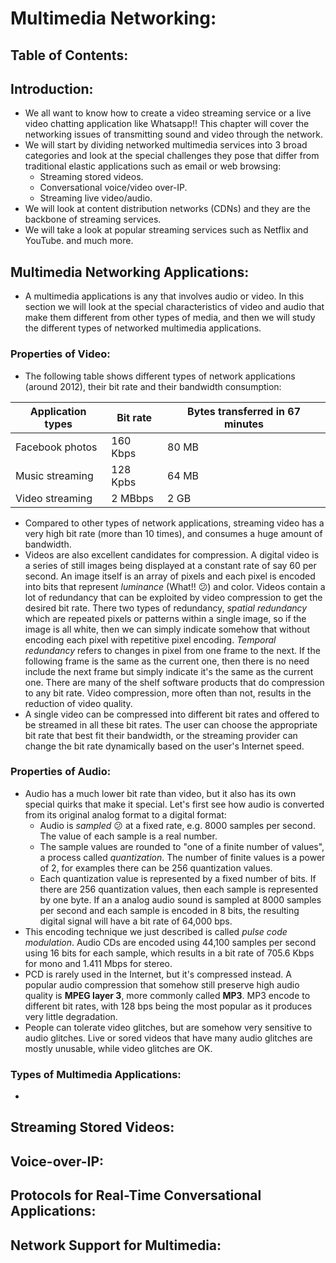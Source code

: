 # Multimedia Networking:

## Table of Contents:

## Introduction:
- We all want to know how to create a video streaming service or a live video chatting application like Whatsapp!! This chapter will cover the networking issues of transmitting sound and video through the network.
- We will start by dividing networked multimedia services into 3 broad categories and look at the special challenges they pose that differ from traditional elastic applications such as email or web browsing:
	- Streaming stored videos.
	- Conversational voice/video over-IP.
	- Streaming live video/audio.
- We will look at content distribution networks (CDNs) and they are the backbone of streaming services.
- We will take a look at popular streaming services such as Netflix and YouTube. and much more. 

## Multimedia Networking Applications:
- A multimedia applications is any that involves audio or video. In this section we will look at the special characteristics of video and audio that make them different from other types of media, and then we will study the different types of networked multimedia applications.

### Properties of Video:
- The following table shows different types of network applications (around 2012), their bit rate and their bandwidth consumption:

| Application types | Bit rate | Bytes transferred in 67 minutes |
| --- | --- | --- |
| Facebook photos | 160 Kbps | 80 MB | 
| Music streaming | 128 Kpbs | 64 MB | 
| Video streaming | 2 MBbps | 2 GB | 

- Compared to other types of network applications, streaming video has a very high bit rate (more than 10 times), and consumes a huge amount of bandwidth.
- Videos are also excellent candidates for compression. A digital video is a series of still images being displayed at a constant rate of say 60 per second. An image itself is an array of pixels and each pixel is encoded into bits that represent *luminance* (What!! :confused:) and color. Videos contain a lot of redundancy that can be exploited by video compression to get the desired bit rate. There two types of redundancy, *spatial redundancy* which are repeated pixels or patterns within a single image, so if the image is all white, then we can simply indicate somehow that without encoding each pixel with repetitive pixel encoding. *Temporal redundancy* refers to changes in pixel from one frame to the next. If the following frame is the same as the current one, then there is no need include the next frame but simply indicate it's the same as the current one. There are many of the shelf software products that do compression to any bit rate. Video compression, more often than not, results in the reduction of video quality.
- A single video can be compressed into different bit rates and offered to be streamed in all these bit rates. The user can choose the appropriate bit rate that best fit their bandwidth, or the streaming provider can change the bit rate dynamically based on the user's Internet speed.

### Properties of Audio:
- Audio has a much lower bit rate than video, but it also has its own special quirks that make it special. Let's first see how audio is converted from its original analog format to a digital format:
	- Audio is *sampled* :confused: at a fixed rate, e.g. 8000 samples per second. The value of each sample is a real number. 
	- The sample values are rounded to "one of a finite number of values", a process called *quantization*. The number of finite values is a power of 2, for examples there can be 256 quantization values.
	- Each quantization value is represented by a fixed number of bits. If there are 256 quantization values, then each sample is represented by one byte. If an a analog audio sound is sampled at 8000 samples per second and each sample is encoded in 8 bits, the resulting digital signal will have a bit rate of 64,000 bps.
- This encoding technique we just described is called *pulse code modulation*. Audio CDs are encoded using 44,100 samples per second using 16 bits for each sample, which results in a bit rate of 705.6 Kbps for mono and 1.411 Mbps for stereo. 
- PCD is rarely used in the Internet, but it's compressed instead. A popular audio compression that somehow still preserve high audio quality is **MPEG layer 3**, more commonly called **MP3**. MP3 encode to different bit rates, with 128 bps being the most popular as it produces very little degradation.
- People can tolerate video glitches, but are somehow very sensitive to audio glitches. Live or sored videos that have many audio glitches are mostly unusable, while video glitches are OK.

### Types of Multimedia Applications:
- 

## Streaming Stored Videos:

## Voice-over-IP:

## Protocols for Real-Time Conversational Applications:

## Network Support for Multimedia:
